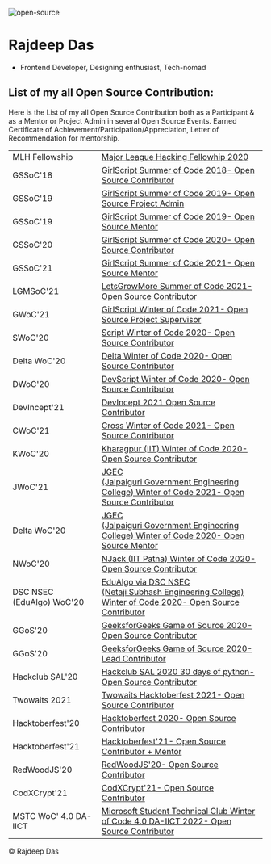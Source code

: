 ![open-source](https://user-images.githubusercontent.com/44817007/147729292-73edd0c8-bed6-45cc-abab-c8882be01e92.jpeg)

# Rajdeep Das

- Frontend Developer, Designing enthusiast, Tech-nomad  

## List of my all Open Source Contribution: 

Here is the List of my all Open Source Contribution both as a Participant & as a Mentor or Project Admin in several Open Source Events. 
Earned Certificate of Achievement/Participation/Appreciation, Letter of Recommendation for mentorship.


<table>
 
<tr>
<td>
MLH Fellowship
</td>
<td>
<a href= "https://github.com/Rajspeaks/Open-Source-Contributions/blob/main/MLH%20Fellowship/Rajdeep%20Das%20MLH%20Certificate.pdf"> Major League Hacking Fellowhip 2020 </a>
</td>
</tr>

<tr>
<td>
GSSoC'18
</td>
<td>
<a href= "https://github.com/Rajspeaks/Open-Source-Contributions/blob/main/GSSoC/GSSOC'18%20Participant.jpg"> GirlScript Summer of Code 2018- Open Source Contributor</a>
</td>
</tr>

<tr>
<td>
GSSoC'19
</td>
<td>
<a href= "https://github.com/Rajspeaks/Open-Source-Contributions/blob/main/GSSoC/GSSoC'19%20Project%20Admin.pdf">GirlScript Summer of Code 2019- Open Source Project Admin</a>
</td>
</tr>

<tr>
<td>
GSSoC'19
</td>
<td>
<a href="https://github.com/Rajspeaks/Open-Source-Contributions/blob/main/GSSoC/Rajdeep%20Das%20GSSOC'19%20Mentor.pdf">GirlScript Summer of Code 2019- Open Source Mentor</a>
</td>
</tr>

<tr>
<td>
GSSoC'20
</td>
<td>
<a href="https://github.com/Rajspeaks/Open-Source-Contributions/blob/main/GSSoC/GSSoC'20%20Participant-%20Rajdeep%20Das.pdf">GirlScript Summer of Code 2020- Open Source Contributor</a>
</td>
</tr>

<tr>
<td>
GSSoC'21
</td>
<td>
<a href="https://github.com/Rajspeaks/Open-Source-Contributions/blob/main/GSSoC/GSSOC%20Mentor%20Certificate%20-%20Rajdeep%20Das.pdf">GirlScript Summer of Code 2021- Open Source Mentor</a>
</td>
</tr>
  
<tr>
<td>
LGMSoC'21
</td>
<td>
<a href="https://github.com/Rajspeaks/Open-Source-Contributions/blob/main/LGMSoC/LETSGROWMORE.pdf"> LetsGrowMore Summer of Code 2021- Open Source Contributor </a>
</td>
</tr>


<tr>
<td>
GWoC'21
</td>
<td>
<a href="https://github.com/Rajspeaks/Open-Source-Contributions/blob/main/GWoC/Rajdeep%20Das%20GWoC'21%20Supervisor.pdf">GirlScript Winter of Code 2021- Open Source Project Supervisor</a>
</td>
</tr>

<tr>
<td>
SWoC'20
</td>
<td>
<a href="https://github.com/Rajspeaks/Open-Source-Contributions/blob/main/SWoC/Rajdeep%20Das%20SWOC%20Contributor.pdf">Script Winter of Code 2020- Open Source Contributor</a>
</td>
</tr>

<tr>
<td>
Delta WoC'20
</td>
<td>
<a href="https://github.com/Rajspeaks/Open-Source-Contributions/blob/main/Delta%20WoC/Delta%20WInter%20of%20Code-Rajdeep%20Das.pdf">Delta Winter of Code 2020- Open Source Contributor </a>
</td>
</tr>
  
<tr>
<td>
DWoC'20
</td>
<td>
<a href="https://github.com/Rajspeaks/Open-Source-Contributions/blob/main/DWoC/Rajdeep%20Das%20DevScript.pdf">DevScript Winter of Code 2020- Open Source Contributor</a>
</td>
</tr>
 
<tr>
<td>
DevIncept'21
</td>
<td>
<a href="https://github.com/Rajspeaks/Open-Source-Contributions/blob/main/DevIncept/Rajdeep%20Das%20DevIncept%20Mentor.pdf">DevIncept 2021 Open Source Contributor</a>
</td>
</tr>


<tr>
<td>
CWoC'21
</td>
<td>
<a href="https://github.com/Rajspeaks/Open-Source-Contributions/blob/main/CWoC/CWoC-Rajdeep%20Das.pdf">Cross Winter of Code 2021- Open Source Contributor </a>
</td>
</tr>
  
<tr>
<td>
KWoC'20
</td>
<td>
<a href="https://github.com/Rajspeaks/Open-Source-Contributions/blob/main/KWoC/KWoC-Rajdeep%20Das.pdf">Kharagpur (IIT) Winter of Code 2020- Open Source Contributor</a>
</td>
</tr>

<tr>
<td>
JWoC'21
</td>
<td>
<a href="https://github.com/Rajspeaks/Open-Source-Contributions/blob/main/JWoC/JWoC-Rajdeep%20Das.pdf">JGEC <br>(Jalpaiguri Government Engineering College) Winter of Code 2021- Open Source Contributor </a>
</td>
</tr>

<tr>
<td>
Delta WoC'20
</td>
<td>
<a href="https://github.com/Rajspeaks/Open-Source-Contributions/blob/main/JWoC/JWoC-%20Mentor%20Rajdeep%20Das.pdf">JGEC <br> (Jalpaiguri Government Engineering College) Winter of Code 2020- Open Source Mentor</a>
</td>
</tr>
   
<tr>
<td>
NWoC'20
</td>
<td>
<a href="https://github.com/Rajspeaks/Open-Source-Contributions/blob/main/NWoC/Rajdeep%20Das%20NWoC.pdf">NJack (IIT Patna) Winter of Code 2020- Open Source Contributor </a>
</td>
</tr>

<tr>
<td>
DSC NSEC (EduAlgo) WoC'20
</td>
<td>
<a href="https://github.com/Rajspeaks/Open-Source-Contributions/blob/main/EduAlgo/EduAlgo%20WoC-Rajdeep%20Das.pdf">EduAlgo via DSC NSEC <br> (Netaji Subhash Engineering College) Winter of Code 2020- Open Source Contributor </a>
</td>
</tr>
  
<tr>
<td>
GGoS'20
</td>
<td>
<a href="https://github.com/Rajspeaks/Open-Source-Contributions/blob/main/GGoS/GOS%20-%20Rajdeep%20Das.pdf">GeeksforGeeks Game of Source 2020- Open Source Contributor</a>
</td>
</tr>

<tr>
<td>
GGoS'20
</td>
<td>
<a href="https://github.com/Rajspeaks/Open-Source-Contributions/blob/main/GGoS/GOS%20Certificate%20of%20Excellence.pdf">GeeksforGeeks Game of Source 2020- Lead Contributor</a>
</td>
</tr>

<tr>
<td>
Hackclub SAL'20
</td>
<td>
<a href="https://github.com/Rajspeaks/Open-Source-Contributions/blob/main/HackClub%20SAL/30%20Days%20Of%20Python.pdf">Hackclub SAL 2020 30 days of python- Open Source Contributor</a>
</td>
</tr>

<tr>
<td>
Twowaits 2021
</td>
<td>
<a href="https://github.com/Rajspeaks/Open-Source-Contributions/blob/main/Twowaits/Rajdeep%20Das%20Hacktoberfest.pdf"> Twowaits Hacktoberfest 2021- Open Source Contributor</a>
</td>
</tr>

<td>
Hacktoberfest'20
</td>
<td>
<a href="https://github.com/Rajspeaks/Open-Source-Contributions/blob/main/Hacktoberfest/Hacktoberfest%202020%20badge.png">Hacktoberfest 2020- Open Source Contributor</a>
</td>
</tr>
 
 
<tr>
<td>
Hacktoberfest'21
</td>
<td>
<a href="https://github.com/Rajspeaks/Open-Source-Contributions/blob/main/Hacktoberfest/Hacktoberfest%202021%20badge.png">Hacktoberfest'21- Open Source Contributor + Mentor</a>
</td>
</tr>

<tr>
<td>
RedWoodJS'20
</td>
<td>
<a href="https://github.com/Rajspeaks/Open-Source-Contributions/blob/main/RedWoodJS/EXoS75sUEAEZtB3.png">RedWoodJS'20- Open Source Contributor</a> 
</td>
</tr>

<tr>
<td>
CodXCrypt'21
</td>
<td>
<a href="https://github.com/Rajspeaks/Open-Source-Contributions/blob/main/CodXCrypt/Rajdeep%20Das%20CODXCRYPT.pdf">CodXCrypt'21- Open Source Contributor</a> 
</td>
</tr>

<tr>
<td>
MSTC WoC' 4.0 DA-IICT
</td>
<td>
<a href="https://github.com/Rajspeaks/Open-Source-Contributions/blob/main/Microsoft%20Student%20Technical%20Club%20WoC/Rajdeep%20Das%20MSTC%20WoC.pdf">Microsoft Student Technical Club Winter of Code 4.0 DA-IICT 2022- Open Source Contributor</a> 
</td>
</tr>

</table>
 
 &copy; Rajdeep Das
